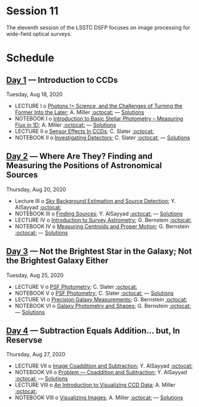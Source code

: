 # Session 11

The eleventh session of the LSSTC DSFP focuses on image processing for wide-field optical surveys.

# Schedule


## [Day 1](Day1) — Introduction to CCDs

Tuesday, Aug 18, 2020

 * LECTURE I  o  [Photons != Science, and the Challenges of Turning the Former Into the Later](Day1/PhotonsArentScience.ipynb); A. Miller [:octocat:](https://github.com/adamamiller) –– [Solutions](Day1/PhotonsArentScienceSolutions.ipynb)
 * NOTEBOOK I  o  [Introduction to Basic Stellar Photometry – Measuring Flux in 1D](Day1/IntroductionToBasicStellarPhotometry.ipynb); A. Miller [:octocat:](https://github.com/adamamiller) –– [Solutions](Day1/IntroductionToBasicStellarPhotometrySolutions.ipynb)
 * LECTURE II  o  [Sensor Effects In CCDs](Day1/SensorEffectsInCCDs.pdf); C. Slater [:octocat:](https://github.com/ctslater)
 * NOTEBOOK II  o  [Investigating Detectors](Day1/InvestigatingDetectors.ipynb); C. Slater [:octocat:](https://github.com/ctslater) –– [Solutions](Day1/InvestigatingDetectorsSolutions.ipynb)

## [Day 2](Day2) –– Where Are They? Finding and Measuring the Positions of Astronomical Sources

Thursday, Aug 20, 2020

 * Lecture III  o  [Sky Background Estimation and Source Detection](Day2/SkyBackgroundEstimationAndSourceDetection.pdf); Y. AlSayyad [:octocat:](https://github.com/yalsayyad)
 * NOTEBOOK III  o  [Finding Sources](Day2/FindingSources.ipynb); Y. AlSayyad [:octocat:](https://github.com/yalsayyad) –– [Solutions](Day2/FindingSourcesSolutions.ipynb)
 * LECTURE IV  o  [Introduction to Survey Astrometry](Day2/IntroductionToSurveyAstrometry.pdf); G. Bernstein [:octocat:](https://github.com/gbernstein)
 * NOTEBOOK IV  o  [Measuring Centroids and Proper Motion](Day2/MeasuringCentroidsAndProperMotion.ipynb); G. Bernstein [:octocat:](https://github.com/gbernstein) –– [Solutions](Day2/MeasuringCentroidsAndProperMotionSolutions.ipynb)

## [Day 3](Day3) — Not the Brightest Star in the Galaxy; Not the Brightest Galaxy Either

Tuesday, Aug 25, 2020

 * LECTURE V  o  [PSF Photometry](Day3/PSFPhotometry.pdf); C. Slater [:octocat:](https://github.com/ctslater)
 * NOTEBOOK V  o  [PSF Photometry](Day3/PSFphotometry.ipynb); C. Slater [:octocat:](https://github.com/ctslater) –– [Solutions](Day3/PSFphotometrySolutions.ipynb)
 * LECTURE VI  o  [Precision Galaxy Measurements](Day3/PrecisionGalaxyMeasurements.pdf); G. Bernstein [:octocat:](https://github.com/gbernstein)
 * NOTEBOOK VI  o  [Galaxy Photometry and Shapes](Day3/GalaxyPhotometryAndShapes.ipynb); G. Bernstein [:octocat:](https://github.com/gbernstein) –– [Solutions](Day3/GalaxyPhotometryAndShapesSolutions.ipynb)


## [Day 4](Day4) — Subtraction Equals Addition... but, In Reservse

Thursday, Aug 27, 2020

 * LECTURE VII  o  [Image Coaddition and Subtraction](Day4/ImageCoadditionAndSubtraction.pdf); Y. AlSayyad [:octocat:](https://github.com/yalsayyad)
 * NOTEBOOK VII  o  [Problem –– Coaddition and Subtraction](Day4/CoadditionAndSubtraction.ipynb); Y. AlSayyad [:octocat:](https://github.com/yalsayyad) –– [Solutions](Day4/CoadditionAndSubtractionSolutions.ipynb)
 * LECTURE VIII  o  [An Introduction to Visualizing CCD Data](Day4/VisualizingImages.ipynb); A. Miller [:octocat:](https://github.com/adamamiller)
 * NOTEBOOK VIII  o  [Visualizing Images](Day4/VisualizingImages.ipynb); A. Miller [:octocat:](https://github.com/adamamiller) –– [Solutions](Day4/VisualizingImagesSolutions.ipynb)